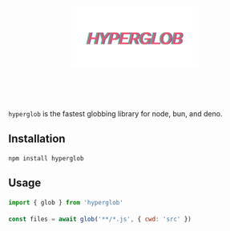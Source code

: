 <div alt style="text-align: center; transform: scale(.5);">
  <img alt="HYPERGLOB" src="https://github.com/ds300/hyperglob/raw/main/assets/hyperglob.svg" />
</div>

`hyperglob` is the fastest globbing library for node, bun, and deno.

<!--
- It's a no-brainer replacement for `fast-glob` and `globby`.
- It's an excellent alternative to `node-glob` in almost all situations. (see [Correctness](#correctness))
- It includes a robust `watch` mode so it improves on `chokidar` in situations where globbing is useful.
-->

## Installation

    npm install hyperglob

## Usage

```js
import { glob } from 'hyperglob'

const files = await glob('**/*.js', { cwd: 'src' })
```
